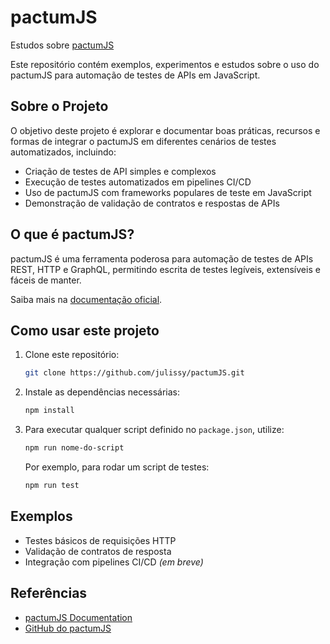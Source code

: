 # pactumJS

Estudos sobre [pactumJS](https://pactumjs.github.io/)

Este repositório contém exemplos, experimentos e estudos sobre o uso do pactumJS para automação de testes de APIs em JavaScript.

## Sobre o Projeto

O objetivo deste projeto é explorar e documentar boas práticas, recursos e formas de integrar o pactumJS em diferentes cenários de testes automatizados, incluindo:

- Criação de testes de API simples e complexos
- Execução de testes automatizados em pipelines CI/CD
- Uso de pactumJS com frameworks populares de teste em JavaScript
- Demonstração de validação de contratos e respostas de APIs

## O que é pactumJS?

pactumJS é uma ferramenta poderosa para automação de testes de APIs REST, HTTP e GraphQL, permitindo escrita de testes legíveis, extensíveis e fáceis de manter.

Saiba mais na [documentação oficial](https://pactumjs.github.io/).

## Como usar este projeto

1. Clone este repositório:
   ```bash
   git clone https://github.com/julissy/pactumJS.git
   ```
2. Instale as dependências necessárias:
   ```bash
   npm install
   ```
3. Para executar qualquer script definido no `package.json`, utilize:
   ```bash
   npm run nome-do-script
   ```
   Por exemplo, para rodar um script de testes:
   ```bash
   npm run test
   ```

## Exemplos

- Testes básicos de requisições HTTP
- Validação de contratos de resposta
- Integração com pipelines CI/CD *(em breve)*

## Referências

- [pactumJS Documentation](https://pactumjs.github.io/)
- [GitHub do pactumJS](https://github.com/pactumjs/pactum)
